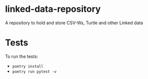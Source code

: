 # linked-data-repository
A repository to hold and store CSV-Ws, Turtle and other Linked data

# Tests

To run the tests:

* `poetry install`
* `poetry run pytest -v`